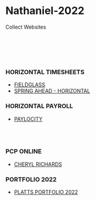 # Nathaniel-2022
Collect Websites

<br><br>
<br><br>



### HORIZONTAL TIMESHEETS
- [FIELDGLASS](https://www.fieldglass.net/)
- [SPRING AHEAD - HORIZONTAL](https://horizontalintegration.springahead.com/)

### HORIZONTAL PAYROLL
- [PAYLOCITY](https://access.paylocity.com/)





<br><br>

### PCP ONLINE
- [CHERYL RICHARDS](https://mychart.texashealth.org/MyChart/)

### PORTFOLIO 2022
- [PLATTS PORTFOLIO 2022](http://nathanielplatts.com/wp-admin/)
